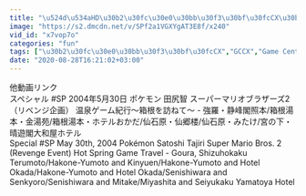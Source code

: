 ```yaml
---
title: "\u524d\u534aHD\u30b2\u30fc\u30e0\u30bb\u30f3\u30bf\u30fcCX\u30b9\u30da\u30b7\u30e3\u30eb\u7530\u5c3b\u667a\u6e29\u6cc9\u30b2\u30fc\u30e0\u7d00\u884c Retro Game Master Game Center CX"
image: "https://s2.dmcdn.net/v/SPf2a1VGXYgAT3E8f/x240"
vid_id: "x7vop7o"
categories: "fun"
tags: ["\u30b2\u30fc\u30e0\u30bb\u30f3\u30bf\u30fcCX","GCCX","Game Center CX"]
date: "2020-08-28T16:21:02+03:00"
---
```

他動画リンク  <br>スペシャル #SP 2004年5月30日 ポケモン 田尻智 スーパーマリオブラザーズ2（リベンジ企画） 温泉ゲーム紀行〜箱根を訪ねて〜 - 強羅・静峰閣照本/箱根湯本・金湯苑/箱根湯本・ホテルおかだ/仙石原・仙郷楼/仙石原・みたけ/宮の下・晴遊閣大和屋ホテル  <br>Special #SP May 30th, 2004 Pokémon Satoshi Tajiri Super Mario Bros. 2 (Revenge Event) Hot Spring Game Travel - Goura, Shizuhokaku Terumoto/Hakone-Yumoto and Kinyuen/Hakone-Yumoto and Hotel Okada/Hakone-Yumoto and Hotel Okada/Senishiwara and Senkyoro/Senishiwara and Mitake/Miyashita and Seiyukaku Yamatoya Hotel
